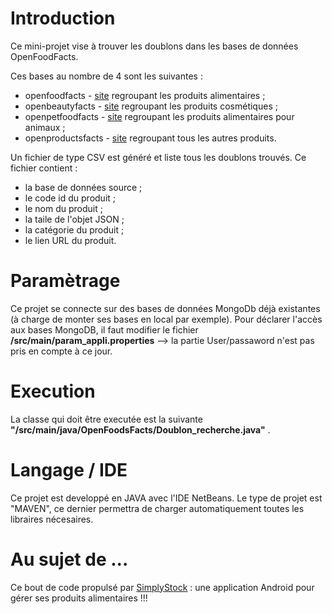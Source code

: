 

# Introduction

Ce mini-projet vise à trouver les doublons dans les bases de données OpenFoodFacts.

Ces bases au nombre de 4 sont les suivantes :
 - openfoodfacts - [site](https://fr.openfoodfacts.org) regroupant les produits alimentaires ;
 - openbeautyfacts - [site](https://fr.openbeautyfacts.org) regroupant les produits cosmétiques ;
 - openpetfoodfacts - [site](https://world.openpetfoodfacts.org) regroupant les produits alimentaires pour animaux ;
 - openproductsfacts - [site](https://fr.openproductsfacts.org) regroupant tous les autres produits.
 
Un fichier de type CSV est généré et liste tous les doublons trouvés. Ce fichier contient :
- la base de données source ;
- le code id du produit ;
- le nom du produit ;
- la taile de l'objet JSON ;
- la catégorie du produit ;
- le lien URL du produit.

# Paramètrage

Ce projet se connecte sur des bases de données MongoDb déjà existantes (à charge de monter ses bases en local par exemple).
Pour déclarer l'accès aux bases MongoDB, il faut modifier le fichier **/src/main/param_appli.properties**
  --> la partie User/passaword n'est pas pris en compte à ce jour.

# Execution
La classe qui doit être executée est la suivante **"/src/main/java/OpenFoodsFacts/Doublon_recherche.java"** .

# Langage / IDE
Ce projet est developpé en JAVA avec l'IDE NetBeans. Le type de projet est "MAVEN", ce dernier permettra de charger automatiquement toutes les libraires nécesaires.

# Au sujet de ... 
 
Ce bout de code propulsé par [SimplyStock](https://play.google.com/store/apps/details?id=union31xh.com.camera_api1_3) : une application Android pour gérer ses produits alimentaires !!!


